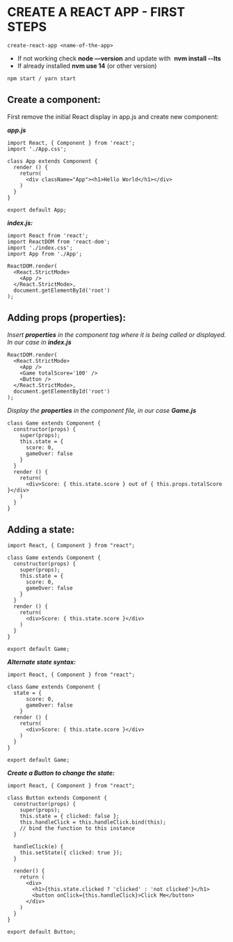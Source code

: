 # CREATE A REACT APP - FIRST STEPS

```
create-react-app <name-of-the-app>
```

- If not working check **node —version** and update with  **nvm install --lts**
- If already installed **nvm use 14** (or other version)

````
npm start / yarn start
````

## Create a component:

First remove the initial React display in app.js and create new component:

_**app.js**_<br>

````
import React, { Component } from 'react';
import './App.css';

class App extends Component {
  render () {
    return(
      <div className="App"><h1>Hello World</h1></div>
    )
  }
}

export default App;
````

_**index.js:**_ <br>
````
import React from 'react';
import ReactDOM from 'react-dom';
import './index.css';
import App from './App';

ReactDOM.render(
  <React.StrictMode>
    <App />
  </React.StrictMode>,
  document.getElementById('root')
);
````

## Adding props (properties):

_Insert **properties** in the component tag where it is being called or displayed. In our case in **index.js**_

````
ReactDOM.render(
  <React.StrictMode>
    <App />
    <Game totalScore='100' />
    <Button />
  </React.StrictMode>,
  document.getElementById('root')
);
````
_Display the **properties** in the component file, in our case **Game.js**_ <br>

````
class Game extends Component {
  constructor(props) {
    super(props);
    this.state = {
      score: 0,
      gameOver: false
    }
  }
  render () {
    return(
      <div>Score: { this.state.score } out of { this.props.totalScore }</div>
    )
  }
}
````


## Adding a state:
````
import React, { Component } from "react";

class Game extends Component {
  constructor(props) {
    super(props);
    this.state = {
      score: 0,
      gameOver: false
    }
  }
  render () {
    return(
      <div>Score: { this.state.score }</div>
    )
  }
}

export default Game;
````

_**Alternate state syntax:**_ <br>
````
import React, { Component } from "react";

class Game extends Component {
  state = {
      score: 0,
      gameOver: false
    }
  render () {
    return(
      <div>Score: { this.state.score }</div>
    )
  }
}

export default Game;
````

_**Create a Button to change the state:**_ <br>
````
import React, { Component } from "react";

class Button extends Component {
  constructor(props) {
    super(props);
    this.state = { clicked: false };
    this.handleClick = this.handleClick.bind(this);
    // bind the function to this instance
  }

  handleClick(e) {
    this.setState({ clicked: true });
  }

  render() {
    return (
      <div>
        <h1>{this.state.clicked ? 'clicked' : 'not clicked'}</h1>
        <button onClick={this.handleClick}>Click Me</button>
      </div>
    )
  }
}

export default Button;
````
